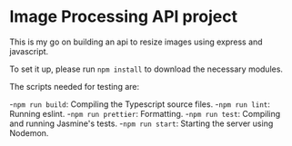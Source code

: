 # Image Processing API project

This is my go on building an api to resize images using express and javascript.

To set it up, please run `npm install` to download the necessary modules.

The scripts needed for testing are:

-`npm run build`: Compiling the Typescript source files.
-`npm run lint`: Running eslint.
-`npm run prettier`: Formatting.
-`npm run test`: Compiling and running Jasmine's tests.
-`npm run start`: Starting the server using Nodemon.
